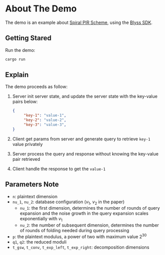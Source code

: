 # About The Demo

The demo is an example about [Spiral PIR Scheme](https://eprint.iacr.org/2022/368), using the [Blyss SDK](https://github.com/blyssprivacy/sdk).

## Getting Stared

Run the demo:

```sh
cargo run
```

## Explain

The demo proceeds as follow:

1. Server init server state, and update the server state with the key-value pairs below:

   ```json
   {
        "key-1": "value-1",
        "key-2": "value-2",
        "key-3": "value-3",
   }
   ```

2. Client get params from server and generate query to retrieve `key-1` value privately
3. Server process the query and response without knowing the key-value pair retrieved
4. Client handle the response to get the `value-1`

## Parameters Note

- `n`: plaintext dimension
- `nu_1`, `nu_2`: database configuration ($v_1$, $v_2$ in the paper)
  - `nu_1`: the first dimension, determines the number of rounds of query expansion and the noise growth in the query expansion scales exponentially with $v_1$
  - `nu_2`: the number of subsequent dimension, determines the number of rounds of folding needed during query processing
- `p`: the plaintext modulus, a power of two with maximum value $2^{30}$
- `q1`, `q2`: the reduced moduli
- `t_gsw`, `t_conv`, `t_exp_left`, `t_exp_right`: decomposition dimensions
